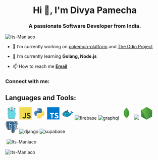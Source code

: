 <h1 align="center">Hi 👋, I'm Divya Pamecha</h1>
<h3 align="center">A passionate Software Developer from India.</h3>

<p align="left"> <img src="https://komarev.com/ghpvc/?username=Its-Maniaco&label=Profile%20views&color=0e75b6&style=flat" alt="Its-Maniaco" /> </p>

- 🔭 I’m currently working on [pokemon-platform](https://github.com/Its-Maniaco/pokemon-platform) and [The Odin Project](https://github.com/Its-Maniaco/The-Odin-Project-NodeJS)

- 🌱 I’m currently learning **Golang, Node.js**

- 📫 How to reach me **[Email](yf48jk4fs@mozmail.com)**

<h3 align="left">Connect with me:</h3>
<p align="left">
</p>

## Languages and Tools:

<p align="left">
  <!-- Languages -->
  <a href="https://golang.org" target="_blank" rel="noreferrer" style="text-decoration: none;">
    <picture>
      <img src="https://raw.githubusercontent.com/devicons/devicon/master/icons/go/go-original.svg" alt="go" width="40" height="40"/>
    </picture>
  </a>
  <a href="https://developer.mozilla.org/en-US/docs/Web/JavaScript" target="_blank" rel="noreferrer" style="text-decoration: none;">
    <picture>
      <img src="https://raw.githubusercontent.com/devicons/devicon/master/icons/javascript/javascript-original.svg" alt="javascript" width="40" height="40"/>
    </picture>
  </a>
  <a href="https://www.python.org" target="_blank" rel="noreferrer" style="text-decoration: none;">
    <picture>
      <img src="https://raw.githubusercontent.com/devicons/devicon/master/icons/python/python-original.svg" alt="python" width="40" height="40"/>
    </picture>
  </a>
  <a href="https://www.typescriptlang.org/" target="_blank" rel="noreferrer" style="text-decoration: none;">
    <picture>
      <img src="https://raw.githubusercontent.com/devicons/devicon/master/icons/typescript/typescript-original.svg" alt="typescript" width="40" height="40"/>
    </picture>
  </a>

  <!-- Tools -->
  <a href="https://www.docker.com/" target="_blank" rel="noreferrer" style="text-decoration: none;">
    <picture>
      <img src="https://raw.githubusercontent.com/devicons/devicon/master/icons/docker/docker-original.svg" alt="docker" width="40" height="40"/>
    </picture>
  </a>
  <a href="https://firebase.google.com/" target="_blank" rel="noreferrer" style="text-decoration: none;">
    <picture>
      <img src="https://www.vectorlogo.zone/logos/firebase/firebase-icon.svg" alt="firebase" width="40" height="40"/>
    </picture>
  </a>
  <a href="https://graphql.org" target="_blank" rel="noreferrer" style="text-decoration: none;">
    <picture>
      <img src="https://www.vectorlogo.zone/logos/graphql/graphql-icon.svg" alt="graphql" width="40" height="40"/>
    </picture>
  </a>
  <a href="https://www.mongodb.com/" target="_blank" rel="noreferrer" style="text-decoration: none;">
    <picture>
      <img src="https://raw.githubusercontent.com/devicons/devicon/master/icons/mongodb/mongodb-original.svg" alt="mongodb" width="40" height="40"/>
    </picture>
  </a>
  <a href="https://nextjs.org" target="_blank" rel="noreferrer" style="text-decoration: none;">
    <picture>
      <source media="(prefers-color-scheme: dark)" srcset="https://assets.vercel.com/image/upload/v1662130559/nextjs/Icon_dark_background.png">
      <img src="https://assets.vercel.com/image/upload/v1662130559/nextjs/Icon_light_background.png" height="40">
    </picture>
  </a>
  <a href="https://nodejs.org" target="_blank" rel="noreferrer" style="text-decoration: none;">
    <picture>
      <img src="https://raw.githubusercontent.com/devicons/devicon/master/icons/nodejs/nodejs-original.svg" alt="nodejs" width="40" height="40"/>
    </picture>
  </a>
  <a href="https://www.postgresql.org" target="_blank" rel="noreferrer" style="text-decoration: none;">
    <picture>
      <img src="https://raw.githubusercontent.com/devicons/devicon/master/icons/postgresql/postgresql-original.svg" alt="postgresql" width="40" height="40"/>
    </picture>
  </a>
  <a href="https://www.djangoproject.com/" target="_blank" rel="noreferrer" style="text-decoration: none;">
    <picture>
      <img src="https://cdn.worldvectorlogo.com/logos/django.svg" alt="django" width="40" height="40"/>
    </picture>
  </a>
  <a href="https://supabase.io/" target="_blank" rel="noreferrer" style="text-decoration: none;">
    <picture>
      <img src="https://seeklogo.com/images/S/supabase-logo-DCC676FFE2-seeklogo.com.png" alt="supabase" width="40" height="40"/>
    </picture>
  </a>
</p>

<p>&nbsp;<img align="center" src="https://github-readme-stats.vercel.app/api?username=Its-Maniaco&show_icons=true&locale=en" alt="Its-Maniaco" /></p>

<p><img align="center" src="https://github-readme-streak-stats.herokuapp.com/?user=Its-Maniaco&" alt="Its-Maniaco" /></p>
